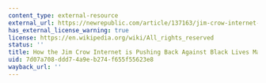 ```yaml
---
content_type: external-resource
external_url: https://newrepublic.com/article/137163/jim-crow-internet-pushing-back-black-lives-matter
has_external_license_warning: true
license: https://en.wikipedia.org/wiki/All_rights_reserved
status: ''
title: How the Jim Crow Internet is Pushing Back Against Black Lives Matter.
uid: 7d07a708-ddd7-4a9e-b274-f655f55623e8
wayback_url: ''
---
```

